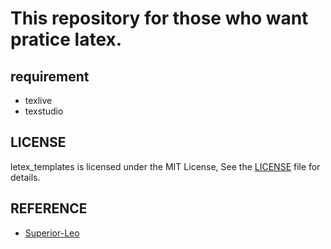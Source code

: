# This repository for those who want pratice latex.

## requirement
- texlive
- texstudio

## LICENSE
letex_templates is licensed under the MIT License, See the [LICENSE](./LICENSE) file for details.

## REFERENCE
- [Superior-Leo](https://superior-leo.gitee.io/2021/01/30/latex-xue-xi-bi-ji/)